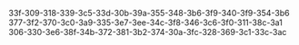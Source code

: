 33f-309-318-339-3c5-33d-30b-39a-355-348-3b6-3f9-340-3f9-354-3b6
377-3f2-370-3c0-3a9-335-3e7-3ee-34c-3f8-346-3c6-3f0-311-38c-3a1
306-330-3e6-38f-34b-372-381-3b2-374-30a-3fc-328-369-3c1-33c-3ac
